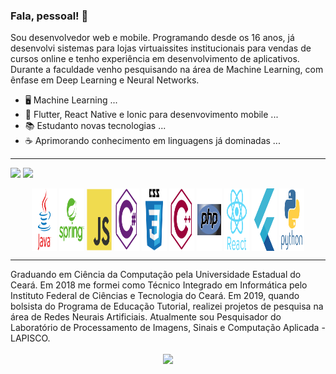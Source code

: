 ### Fala, pessoal! 👋

Sou desenvolvedor web e mobile. Programando desde os 16 anos, já desenvolvi sistemas para lojas virtuaissites institucionais para vendas de cursos online e tenho experiência em desenvolvimento de aplicativos. Durante a faculdade venho pesquisando na área de Machine Learning, com ênfase em Deep Learning e Neural Networks.

- 🖥️ Machine Learning ...
- 📱 Flutter, React Native e Ionic para desenvovimento mobile ...
- 📚 Estudanto novas tecnologias ...
- ☕ Aprimorando conhecimento em linguagens já dominadas ...

<hr>

<img height=180 src="https://github-readme-stats.vercel.app/api?username=paulodias99&show_icons=true$layout=compact&theme=dark"/> <img height=180 src="https://github-readme-stats.vercel.app/api/top-langs/?username=paulodias99&layout=compact&theme=dark"/>

<div>
  
  <div style="display: inline_block" align="center">
    <img align="center" height="100" width="40" src="https://github.com/devicons/devicon/blob/master/icons/java/java-original-wordmark.svg">
    <img align="center" height="100" width="40" src="https://github.com/devicons/devicon/blob/master/icons/spring/spring-original-wordmark.svg">
    <img align="center" height="100" width="40" src="https://github.com/devicons/devicon/blob/master/icons/javascript/javascript-original.svg">
    <img align="center" height="100" width="40" src="https://github.com/devicons/devicon/blob/master/icons/csharp/csharp-line.svg">
    <img align="center" height="100" width="40" src="https://github.com/devicons/devicon/blob/master/icons/css3/css3-original-wordmark.svg">
    <img align="center" height="100" width="40" src="https://github.com/devicons/devicon/blob/master/icons/cplusplus/cplusplus-line.svg">
    <img align="center" height="100" width="40" src="https://github.com/devicons/devicon/blob/master/icons/php/php-original.svg">
    <img align="center" height="100" width="40" src="https://github.com/devicons/devicon/blob/master/icons/react/react-original-wordmark.svg">
    <img align="center" height="100" width="40" src="https://github.com/devicons/devicon/blob/master/icons/flutter/flutter-original.svg">
    <img align="center" height="100" width="40" src="https://github.com/devicons/devicon/blob/master/icons/python/python-original-wordmark.svg">
  </div>
</div>
<hr>

<div>
Graduando em Ciência da Computação pela Universidade Estadual do Ceará. Em 2018 me formei como Técnico Integrado em Informática pelo Instituto Federal de Ciências e Tecnologia do Ceará. Em 2019, quando bolsista do Programa de Educação Tutorial, realizei projetos de pesquisa na área de Redes Neurais Artificiais. Atualmente sou Pesquisador do Laboratório de Processamento de Imagens, Sinais e Computação Aplicada - LAPISCO.
  <div align="center"><br />
    <a href="https://www.linkedin.com/in/paulodias99/" target="_blank" > <img src="https://img.shields.io/badge/LinkedIn-0077B5?style=for-the-badge&logo=linkedin&logoColor=white" /> </a>
  </div>
</div>



